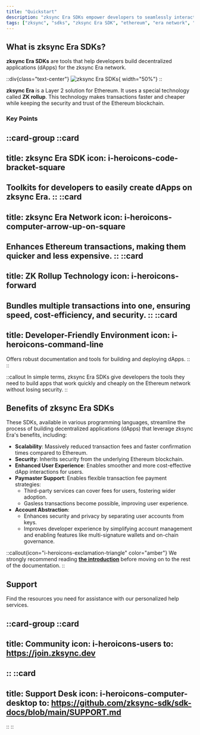 ```yaml
---
title: "Quickstart"
description: "zksync Era SDKs empower developers to seamlessly interact with the zksync Era network."
tags: ["zksync", "sdks", "zksync Era SDK", "ethereum", "era network", "javascript", "go", "swift", "python", "java", "rust"]
---
```


## What is zksync Era SDKs?

**zksync Era SDKs** are tools that help developers build decentralized applications (dApps) for the zksync Era network.

::div{class="text-center"}
![zksync Era SDKs](/images/sdk/zksync-era-sdks.png){ width="50%"}
::

**zksync Era** is a Layer 2 solution for Ethereum. It uses a special technology called **ZK rollup**. This technology
makes transactions faster and cheaper while keeping the security and trust of the Ethereum blockchain.

### Key Points

::card-group
::card
---
title: zksync Era SDK
icon: i-heroicons-code-bracket-square
---
Toolkits for developers to easily create dApps on zksync Era.
::
::card
---
title: zksync Era Network
icon: i-heroicons-computer-arrow-up-on-square
---
Enhances Ethereum transactions, making them quicker and less expensive.
::
::card
---
title: ZK Rollup Technology
icon: i-heroicons-forward
---
Bundles multiple transactions into one, ensuring speed, cost-efficiency, and security.
::
::card
---
title: Developer-Friendly Environment
icon: i-heroicons-command-line
---
Offers robust documentation and tools for building and deploying dApps.
::
::

::callout
In simple terms, zksync Era SDKs give developers the tools they need to build apps that work quickly and cheaply on the
Ethereum network without losing security.
::

## Benefits of zksync Era SDKs

These SDKs, available in various programming languages, streamline the process of building decentralized applications
(dApps) that leverage zksync Era's benefits, including:

- **Scalability**: Massively reduced transaction fees and faster confirmation times compared to Ethereum.
- **Security**: Inherits security from the underlying Ethereum blockchain.
- **Enhanced User Experience**: Enables smoother and more cost-effective dApp interactions for users.
- **Paymaster Support**: Enables flexible transaction fee payment strategies:
  - Third-party services can cover fees for users, fostering wider adoption.
  - Gasless transactions become possible, improving user experience.
- **Account Abstraction**:
  - Enhances security and privacy by separating user accounts from keys.
  - Improves developer experience by simplifying account management and enabling features like multi-signature wallets
    and on-chain governance.

::callout{icon="i-heroicons-exclamation-triangle" color="amber"}
We strongly recommend reading [**the introduction**](/sdk#what-is-zksync-era-sdks) before moving on to the rest of the
documentation.
::

## Support

Find the resources you need for assistance with our personalized help services.

::card-group
::card
---
title: Community
icon: i-heroicons-users
to: https://join.zksync.dev
---
::
::card
---
title: Support Desk
icon: i-heroicons-computer-desktop
to: https://github.com/zksync-sdk/sdk-docs/blob/main/SUPPORT.md
---
::
::
